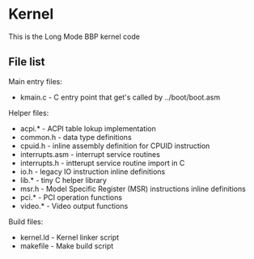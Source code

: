 Kernel
======

This is the Long Mode BBP kernel code

File list
---------

Main entry files:
* kmain.c - C entry point that get's called by ../boot/boot.asm

Helper files:
* acpi.* - ACPI table lokup implementation
* common.h - data type definitions
* cpuid.h - inline assembly definition for CPUID instruction
* interrupts.asm - interrupt service routines
* interrupts.h - intterupt service routine import in C
* io.h - legacy IO instruction inline definitions
* lib.* - tiny C helper library
* msr.h - Model Specific Register (MSR) instructions inline definitions
* pci.* - PCI operation functions
* video.* - Video output functions

Build files:
* kernel.ld - Kernel linker script
* makefile - Make build script
